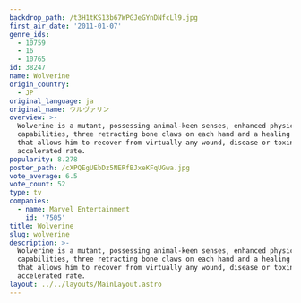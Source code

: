```yaml
---
backdrop_path: /t3H1tKS13b67WPGJeGYnDNfcLl9.jpg
first_air_date: '2011-01-07'
genre_ids:
  - 10759
  - 16
  - 10765
id: 38247
name: Wolverine
origin_country:
  - JP
original_language: ja
original_name: ウルヴァリン
overview: >-
  Wolverine is a mutant, possessing animal-keen senses, enhanced physical
  capabilities, three retracting bone claws on each hand and a healing factor
  that allows him to recover from virtually any wound, disease or toxin at a
  accelerated rate.
popularity: 8.278
poster_path: /cXPQEgUEbDz5NERfBJxeKFqUGwa.jpg
vote_average: 6.5
vote_count: 52
type: tv
companies:
  - name: Marvel Entertainment
    id: '7505'
title: Wolverine
slug: wolverine
description: >-
  Wolverine is a mutant, possessing animal-keen senses, enhanced physical
  capabilities, three retracting bone claws on each hand and a healing factor
  that allows him to recover from virtually any wound, disease or toxin at a
  accelerated rate.
layout: ../../layouts/MainLayout.astro
---
```


